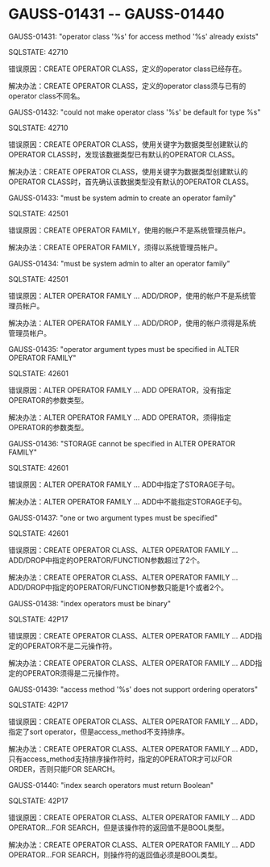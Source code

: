 # GAUSS-01431 -- GAUSS-01440<a name="ZH-CN_TOPIC_0302072971"></a>

GAUSS-01431: "operator class '%s' for access method '%s' already exists"

SQLSTATE: 42710

错误原因：CREATE OPERATOR CLASS，定义的operator class已经存在。

解决办法：CREATE OPERATOR CLASS，定义的operator class须与已有的operator class不同名。

GAUSS-01432: "could not make operator class '%s' be default for type %s"

SQLSTATE: 42710

错误原因：CREATE OPERATOR CLASS，使用关键字为数据类型创建默认的OPERATOR CLASS时，发现该数据类型已有默认的OPERATOR CLASS。

解决办法：CREATE OPERATOR CLASS，使用关键字为数据类型创建默认的OPERATOR CLASS时，首先确认该数据类型没有默认的OPERATOR CLASS。

GAUSS-01433: "must be system admin to create an operator family"

SQLSTATE: 42501

错误原因：CREATE OPERATOR FAMILY，使用的帐户不是系统管理员帐户。

解决办法：CREATE OPERATOR FAMILY，须得以系统管理员帐户。

GAUSS-01434: "must be system admin to alter an operator family"

SQLSTATE: 42501

错误原因：ALTER OPERATOR FAMILY ... ADD/DROP，使用的帐户不是系统管理员帐户。

解决办法：ALTER OPERATOR FAMILY ... ADD/DROP，使用的帐户须得是系统管理员帐户。

GAUSS-01435: "operator argument types must be specified in ALTER OPERATOR FAMILY"

SQLSTATE: 42601

错误原因：ALTER OPERATOR FAMILY ... ADD OPERATOR，没有指定OPERATOR的参数类型。

解决办法：ALTER OPERATOR FAMILY ... ADD OPERATOR，须得指定OPERATOR的参数类型。

GAUSS-01436: "STORAGE cannot be specified in ALTER OPERATOR FAMILY"

SQLSTATE: 42601

错误原因：ALTER OPERATOR FAMILY ... ADD中指定了STORAGE子句。

解决办法：ALTER OPERATOR FAMILY ... ADD中不能指定STORAGE子句。

GAUSS-01437: "one or two argument types must be specified"

SQLSTATE: 42601

错误原因：CREATE OPERATOR CLASS、ALTER OPERATOR FAMILY ... ADD/DROP中指定的OPERATOR/FUNCTION参数超过了2个。

解决办法：CREATE OPERATOR CLASS、ALTER OPERATOR FAMILY ... ADD/DROP中指定的OPERATOR/FUNCTION参数只能是1个或者2个。

GAUSS-01438: "index operators must be binary"

SQLSTATE: 42P17

错误原因：CREATE OPERATOR CLASS、ALTER OPERATOR FAMILY ... ADD指定的OPERATOR不是二元操作符。

解决办法：CREATE OPERATOR CLASS、ALTER OPERATOR FAMILY ... ADD指定的OPERATOR须得是二元操作符。

GAUSS-01439: "access method '%s' does not support ordering operators"

SQLSTATE: 42P17

错误原因：CREATE OPERATOR CLASS、ALTER OPERATOR FAMILY ... ADD，指定了sort operator，但是access\_method不支持排序。

解决办法：CREATE OPERATOR CLASS、ALTER OPERATOR FAMILY ... ADD，只有access\_method支持排序操作符时，指定的OPERATOR才可以FOR ORDER，否则只能FOR SEARCH。

GAUSS-01440: "index search operators must return Boolean"

SQLSTATE: 42P17

错误原因：CREATE OPERATOR CLASS、ALTER OPERATOR FAMILY ... ADD OPERATOR…FOR SEARCH，但是该操作符的返回值不是BOOL类型。

解决办法：CREATE OPERATOR CLASS、ALTER OPERATOR FAMILY ... ADD OPERATOR…FOR SEARCH，则操作符的返回值必须是BOOL类型。

